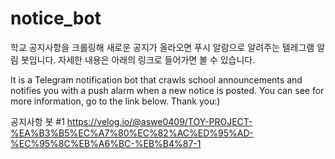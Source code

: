 # notice_bot

학교 공지사항을 크롤링해 새로운 공지가 올라오면 푸시 알람으로 알려주는 텔레그램 알림 봇입니다.
자세한 내용은 아래의 링크로 들어가면 볼 수 있습니다.

It is a Telegram notification bot that crawls school announcements and notifies you with a push alarm when a new notice is posted.
You can see for more information, go to the link below.
Thank you:)

공지사항 봇 #1
https://velog.io/@aswe0409/TOY-PROJECT-%EA%B3%B5%EC%A7%80%EC%82%AC%ED%95%AD-%EC%95%8C%EB%A6%BC-%EB%B4%87-1


